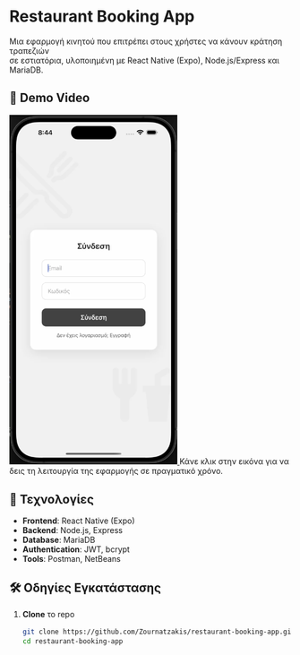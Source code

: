 # Restaurant Booking App

Μια εφαρμογή κινητού που επιτρέπει στους χρήστες να κάνουν κράτηση τραπεζιών  
σε εστιατόρια, υλοποιημένη με React Native (Expo), Node.js/Express και MariaDB.

## 🔗 Demo Video

<a href="https://…">
  <img src="docs/demo-thumbnail.png" width="300px" alt="Δείξε το demo"/>
</a>
Κάνε κλικ στην εικόνα για να δεις τη λειτουργία της εφαρμογής σε πραγματικό χρόνο.

## 🚀 Τεχνολογίες

- **Frontend**: React Native (Expo)
- **Backend**: Node.js, Express
- **Database**: MariaDB
- **Authentication**: JWT, bcrypt
- **Tools**: Postman, NetBeans

## 🛠️ Οδηγίες Εγκατάστασης

1. **Clone** το repo
   ```bash
   git clone https://github.com/Zournatzakis/restaurant-booking-app.git
   cd restaurant-booking-app
   ```
